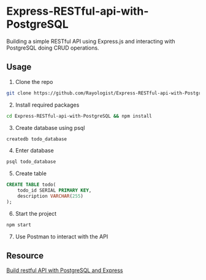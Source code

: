 # Express-RESTful-api-with-PostgreSQL

Building a simple RESTful API using Express.js and interacting with PostgreSQL doing CRUD operations.

## Usage

1. Clone the repo

```bash
git clone https://github.com/Rayologist/Express-RESTful-api-with-PostgreSQL.git
```

2. Install required packages

```bash
cd Express-RESTful-api-with-PostgreSQL && npm install
```

3. Create database using psql

```bash
createdb todo_database
```

4. Enter database

```bash
psql todo_database
```

5. Create table

```sql
CREATE TABLE todo(
    todo_id SERIAL PRIMARY KEY,
    description VARCHAR(255)
);
```

6. Start the project

```bash
npm start
```

7. Use Postman to interact with the API

## Resource

[Build restful API with PostgreSQL and Express](https://www.youtube.com/watch?v=_Mun4eOOf2Q)
